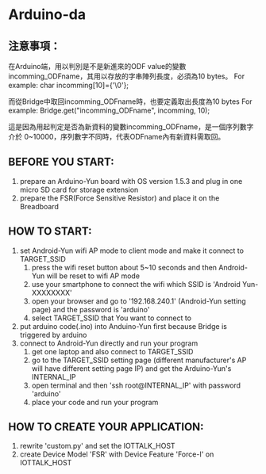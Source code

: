 Arduino-da
===
注意事項：
---
在Arduino端，用以判別是不是新進來的ODF value的變數 incomming_ODFname，其用以存放的字串陣列長度，必須為10 bytes。
For example:  char incomming[10]={'\0'};

而從Bridge中取回incomming_ODFname時，也要定義取出長度為10 bytes
For example:  Bridge.get("incomming_ODFname",  incomming, 10);

這是因為用起判定是否為新資料的變數incomming_ODFname，是一個序列數字介於 0~10000，序列數字不同時，代表ODFname內有新資料需取回。

BEFORE YOU START:
---
<ol>
    <li>prepare an Arduino-Yun board with OS version 1.5.3 and  
       plug in one micro SD card for storage extension  
    <li>prepare the FSR(Force Sensitive Resistor) and place it on the Breadboard  
</ol>

HOW TO START:
---
<ol>
    <li>set Android-Yun wifi AP mode to client mode and make it connect to TARGET_SSID  
    <ol>
        <li>press the wifi reset button about 5~10 seconds and  
            then Android-Yun will be reset to wifi AP mode  
        <li>use your smartphone to connect the wifi which  
            SSID is 'Android Yun-XXXXXXXX'  
        <li>open your browser and go to '192.168.240.1' (Android-Yun setting page) 
            and the password is 'arduino'  
        <li>select TARGET_SSID that You want to connect to  
    </ol>
    <li>put arduino code(.ino) into Anduino-Yun first  
       because Bridge is triggered by arduino  
    <li> connect to Android-Yun directly and run your program  
    <ol>
        <li>get one laptop and also connect to TARGET_SSID  
        <li>go to the TARGET_SSID setting page  
            (different manufacturer's AP will have different setting page IP)  
            and get the Arduino-Yun's INTERNAL_IP  
        <li>open terminal and then 'ssh root@INTERNAL_IP' with password 'arduino'  
        <li>place your code and run your program  
    </ol>
</ol>

HOW TO CREATE YOUR APPLICATION:
---
<ol>
    <li>rewrite 'custom.py' and set the IOTTALK_HOST  
    <li>create Device Model 'FSR' with Device Feature 'Force-I'  
       on IOTTALK_HOST  
</ol>


